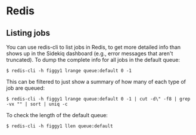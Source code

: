 # Redis

## Listing jobs

You can use redis-cli to list jobs in Redis, to get more detailed info than shows up in the Sidekiq dashboard (e.g., error messages that aren't truncated).  To dump the complete info for all jobs in the default queue:

`$ redis-cli -h figgy1 lrange queue:default 0 -1`

This can be filtered to just show a summary of how many of each type of job are queued:

`$ redis-cli -h figgy1 lrange queue:default 0 -1 | cut -d\" -f8 | grep -vx "" | sort | uniq -c`

To check the length of the default queue:

`$ redis-cli -h figgy1 llen queue:default`

